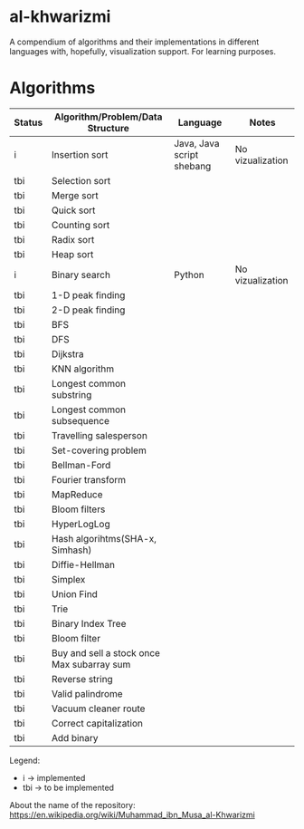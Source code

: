 # al-khwarizmi

A compendium of algorithms and their implementations in different languages with, hopefully, visualization support. For learning purposes.

# Algorithms

|Status   	|Algorithm/Problem/Data Structure                           |Language   	                |Notes   	        |
|---	    |---	                                                    |---	                        |---	            |
|i   	    |Insertion sort                                             |Java, Java script shebang      |No vizualization   |
|tbi   	    |Selection sort                                             |                               |                   |
|tbi   	    |Merge sort                                                 |                               |                   |
|tbi   	    |Quick sort                                                 |                               |                   |
|tbi   	    |Counting sort                                              |                               |                   |
|tbi   	    |Radix sort                                                 |                               |                   |
|tbi   	    |Heap sort                                                  |                               |                   |
|i   	    |Binary search                                              |Python   	                    |No vizualization   |
|tbi   	    |1-D peak finding                                           |                               |                   |
|tbi   	    |2-D peak finding                                           |                               |                   |
|tbi   	    |BFS                                                        |                               |                   |
|tbi   	    |DFS                                                        |                               |                   |
|tbi   	    |Dijkstra                                                   |                               |                   |
|tbi   	    |KNN algorithm                                              |                               |                   |
|tbi   	    |Longest common substring                                   |                               |                   |
|tbi   	    |Longest common subsequence                                 |                               |                   |
|tbi   	    |Travelling salesperson                                     |                               |                   |
|tbi   	    |Set-covering problem                                       |                               |                   |
|tbi   	    |Bellman-Ford                                               |                               |                   |
|tbi   	    |Fourier transform                                          |                               |                   |
|tbi   	    |MapReduce                                                  |                               |                   |
|tbi   	    |Bloom filters                                              |                               |                   |
|tbi   	    |HyperLogLog                                                |                               |                   |
|tbi   	    |Hash algorihtms(SHA-x, Simhash)                            |                               |                   |
|tbi   	    |Diffie-Hellman                                             |                               |                   |
|tbi   	    |Simplex                                                    |                               |                   |
|tbi   	    |Union Find                                                 |                               |                   |
|tbi   	    |Trie                                                       |                               |                   |
|tbi   	    |Binary Index Tree                                          |                               |                   |
|tbi   	    |Bloom filter                                               |                               |                   |
|tbi   	    |Buy and sell a stock once<br>Max subarray sum              |                               |                   |
|tbi   	    |Reverse string                                             |                               |                   |
|tbi   	    |Valid palindrome                                           |                               |                   |
|tbi   	    |Vacuum cleaner route                                       |                               |                   |
|tbi   	    |Correct capitalization                                     |                               |                   |
|tbi   	    |Add binary                                                 |                               |                   |

Legend:
* i -> implemented
* tbi -> to be implemented

About the name of the repository: https://en.wikipedia.org/wiki/Muhammad_ibn_Musa_al-Khwarizmi
